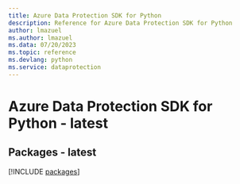 ```yaml
---
title: Azure Data Protection SDK for Python
description: Reference for Azure Data Protection SDK for Python
author: lmazuel
ms.author: lmazuel
ms.data: 07/20/2023
ms.topic: reference
ms.devlang: python
ms.service: dataprotection
---
```

# Azure Data Protection SDK for Python - latest
## Packages - latest
[!INCLUDE [packages](data-protection-index.md)]